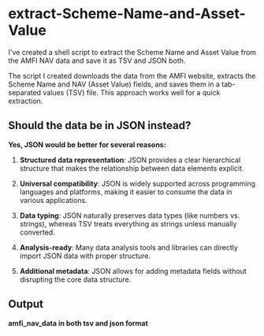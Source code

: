 # extract-Scheme-Name-and-Asset-Value

I've created a shell script to extract the Scheme Name and Asset Value from the AMFI NAV data and save it as TSV and JSON both.

The script I created downloads the data from the AMFI website, extracts the Scheme Name and NAV (Asset Value) fields, and saves them in a tab-separated values (TSV) file. This approach works well for a quick extraction.

## Should the data be in JSON instead?

**Yes, JSON would be better for several reasons:**

1. **Structured data representation**: JSON provides a clear hierarchical structure that makes the relationship between data elements explicit.

2. **Universal compatibility**: JSON is widely supported across programming languages and platforms, making it easier to consume the data in various applications.

3. **Data typing**: JSON naturally preserves data types (like numbers vs. strings), whereas TSV treats everything as strings unless manually converted.

4. **Analysis-ready**: Many data analysis tools and libraries can directly import JSON data with proper structure.

5. **Additional metadata**: JSON allows for adding metadata fields without disrupting the core data structure.

## Output

**amfi_nav_data  in both tsv and json format**


